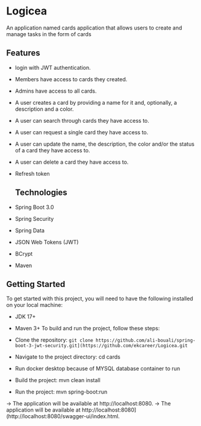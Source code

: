 # Logicea
An application named cards application that allows users to create and manage tasks in the form of cards

## Features
* login with JWT authentication.
* Members have access to cards they created.
* Admins have access to all cards.
* A user creates a card by providing a name for it and, optionally, a description and a color.
* A user can search through cards they have access to.
* A user can request a single card they have access to.
* A user can update the name, the description, the color and/or the status of a card they have access to.
* A user can delete a card they have access to.
* Refresh token

  ## Technologies
* Spring Boot 3.0
* Spring Security
* Spring Data
* JSON Web Tokens (JWT)
* BCrypt
* Maven
## Getting Started
To get started with this project, you will need to have the following installed on your local machine:

* JDK 17+
* Maven 3+
To build and run the project, follow these steps:

* Clone the repository: `git clone https://github.com/ali-bouali/spring-boot-3-jwt-security.git](https://github.com/ekcareer/Logicea.git`
* Navigate to the project directory: cd cards
* Run docker desktop because of MYSQL database container to run
* Build the project: mvn clean install
* Run the project: mvn spring-boot:run 

-> The application will be available at http://localhost:8080.
-> The application will be available at http://localhost:8080](http://localhost:8080/swagger-ui/index.html.
